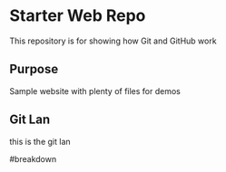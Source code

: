# Starter Web Repo

This repository is for showing how Git and GitHub work


## Purpose

Sample website with plenty of files for demos

## Git Lan
this is the git lan

#breakdown 


